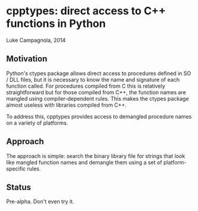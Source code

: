 cpptypes: direct access to C++ functions in Python
==================================================

Luke Campagnola, 2014


Motivation
----------

Python's ctypes package allows direct access to procedures defined
in SO / DLL files, but it is necessary to know the name and signature of
each function called. For procedures compiled from C this is relatively
straightforward but for those compiled from C++, the function names
are mangled using compiler-dependent rules. This makes the ctypes 
package almost useless with libraries compiled from C++.

To address this, cpptypes provides access to demangled procedure names 
on a variety of platforms.

Approach
--------

The approach is simple: search the binary library file for strings
that look like mangled function names and demangle them using a
set of platform-specific rules. 

Status
------

Pre-alpha. Don't even try it.

